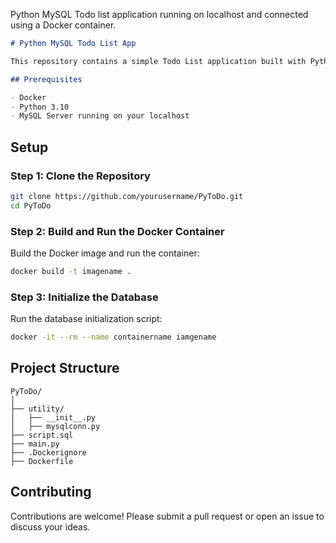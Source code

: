 Python MySQL Todo list application running on localhost and connected using a Docker container.

```markdown
# Python MySQL Todo List App

This repository contains a simple Todo List application built with Python and MySQL. The application runs on your localhost and connects to a MySQL database using Docker containers.

## Prerequisites

- Docker
- Python 3.10
- MySQL Server running on your localhost
```

## Setup

### Step 1: Clone the Repository

```sh
git clone https://github.com/yourusername/PyToDo.git
cd PyToDo
```

### Step 2: Build and Run the Docker Container

Build the Docker image and run the container:

```sh
docker build -t imagename .
```

### Step 3: Initialize the Database

Run the database initialization script:

```sh
docker -it --rm --name containername iamgename
```

## Project Structure

```
PyToDo/
│
├── utility/
│   ├── __init__.py
│   ├── mysqlconn.py
├── script.sql
├── main.py
├── .Dockerignore
├── Dockerfile
```

## Contributing

Contributions are welcome! Please submit a pull request or open an issue to discuss your ideas.
